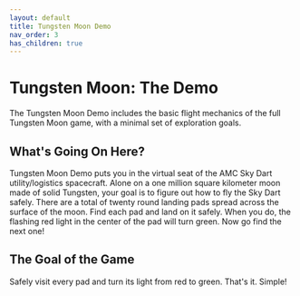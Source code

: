 ```yaml
---
layout: default
title: Tungsten Moon Demo
nav_order: 3
has_children: true
---
```

# Tungsten Moon: The Demo

The Tungsten Moon Demo includes the basic flight mechanics of the full Tungsten Moon game, with a minimal set of exploration goals.

## What's Going On Here?

Tungsten Moon Demo puts you in the virtual seat of the AMC Sky Dart utility/logistics spacecraft. Alone on a one million square kilometer moon made of solid Tungsten, your goal is to figure out how to fly the Sky Dart safely. There are a total of twenty round landing pads spread across the surface of the moon. Find each pad and land on it safely. When you do, the flashing red light in the center of the pad will turn green. Now go find the next one!

## The Goal of the Game

Safely visit every pad and turn its light from red to green. That's it. Simple!

